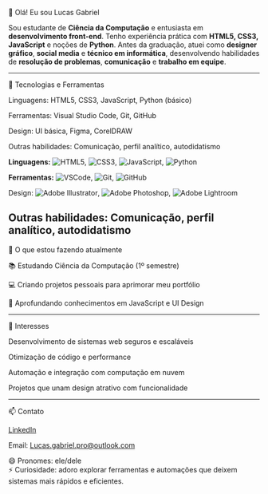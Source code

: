 👋 Olá! Eu sou Lucas Gabriel

Sou estudante de **Ciência da Computação** e entusiasta em **desenvolvimento front-end**.
Tenho experiência prática com **HTML5, CSS3, JavaScript** e noções de **Python**.
Antes da graduação, atuei como **designer gráfico**, **social media** e **técnico em informática**, desenvolvendo habilidades de **resolução de problemas**, **comunicação** e **trabalho em equipe**.


---

🚀 Tecnologias e Ferramentas

Linguagens: HTML5, CSS3, JavaScript, Python (básico)

Ferramentas: Visual Studio Code, Git, GitHub

Design: UI básica, Figma, CorelDRAW

Outras habilidades: Comunicação, perfil analítico, autodidatismo

**Linguagens:** ![HTML5](https://img.shields.io/badge/HTML5-E34F26?style=for-the-badge&logo=html5&logoColor=white), ![CSS3](https://img.shields.io/badge/CSS3-1572B6?style=for-the-badge&logo=css3&logoColor=white), ![JavaScript](https://img.shields.io/badge/JavaScript-F7DF1E?style=for-the-badge&logo=javascript&logoColor=black), ![Python](https://img.shields.io/badge/Python-3776AB?style=for-the-badge&logo=python&logoColor=white)  

**Ferramentas:** ![VSCode](https://img.shields.io/badge/VSCode-0078D4?style=for-the-badge&logo=visualstudiocode&logoColor=white),  ![Git](https://img.shields.io/badge/Git-F05032?style=for-the-badge&logo=git&logoColor=white), ![GitHub](https://img.shields.io/badge/GitHub-181717?style=for-the-badge&logo=github&logoColor=white)

Design: 
![Adobe Illustrator](https://img.shields.io/badge/Adobe%20Illustrator-FF9A00?style=for-the-badge&logo=adobeillustrator&logoColor=white), ![Adobe Photoshop](https://img.shields.io/badge/Adobe%20Photoshop-31A8FF?style=for-the-badge&logo=adobephotoshop&logoColor=white), ![Adobe Lightroom](https://img.shields.io/badge/Adobe%20Lightroom-31A8FF?style=for-the-badge&logo=adobelightroom&logoColor=white)

**Outras habilidades:** Comunicação, perfil analítico, autodidatismo
---

📌 O que estou fazendo atualmente

📚 Estudando Ciência da Computação (1º semestre)

💻 Criando projetos pessoais para aprimorar meu portfólio

🌱 Aprofundando conhecimentos em JavaScript e UI Design



---

🎯 Interesses

Desenvolvimento de sistemas web seguros e escaláveis

Otimização de código e performance

Automação e integração com computação em nuvem

Projetos que unam design atrativo com funcionalidade



---

📫 Contato

[LinkedIn]([t](https://www.linkedin.com/in/lucas-gabriel-de-souza-silva-5967b6378?utm_source=share&utm_campaign=share_via&utm_content=profile&utm_medium=android_app))

Email: Lucas.gabriel.pro@outlook.com

😄 Pronomes: ele/dele  
⚡ Curiosidade: adoro explorar ferramentas e automações que deixem sistemas mais rápidos e eficientes.
